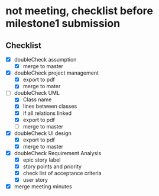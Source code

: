 # not meeting, checklist before milestone1 submission

## Checklist
- [x] doubleCheck assumption
  - [x] merge to master
- [x] doubleCheck project management
  - [x] export to pdf
  - [x] merge to mater
- [ ] doubleCheck UML
  - [x] Class name
  - [x] lines between classes
  - [x] if all relations linked
  - [x] export to pdf
  - [ ] merge to master
- [x] doubleCheck UI design
  - [x] export to pdf
  - [x] merge to master
- [x] doubleCheck Requirement Analysis
  - [x] epic story label
  - [x] story points and priority
  - [x] check list of acceptance criteria
  - [x] user story
- [x] merge meeting minutes